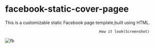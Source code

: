 # facebook-static-cover-pagee


This is a customizable static Facebook page template,built using HTML.


                                               How it look(Screenshot)
![fb](https://user-images.githubusercontent.com/106293646/235289770-0a226421-bcf0-4c8c-a0e9-3b32e1a28f29.png)
